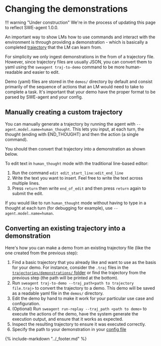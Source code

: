 # Changing the demonstrations

!!! warning "Under construction"
    We're in the process of updating this page to reflect SWE-agent 1.0.0.

An important way to show LMs how to use commands and interact with the environment is through providing a demonstration - which is basically a completed [trajectory](../usage/trajectories.md) that the LM can learn from.

For simplicity we only ingest demonstrations in the from of a trajectory file. However, since trajectory files are usually JSON, you can convert them to yaml using the `sweagent traj-to-demo` command to be more human-readable and easier to edit.

Demo (yaml) files are stored in the `demos/` directory by default and consist primarily of the sequence of actions that an LM would need to take to complete a task. It's important that your demo have the proper format to be parsed by SWE-agent and your config.

## Manually creating a custom trajectory <a name="manual"></a>

You can manually generate a trajectory by running the agent with `--agent.model.name=human_thought`.
This lets you input, at each turn, the thought (ending with END_THOUGHT) and then the action (a single command).

You should then convert that trajectory into a demonstration as shown below.

To edit text in `human_thought` mode with the traditional line-based editor:

1. Run the command `edit edit_start_line:edit_end_line`
2. Write the text you want to insert. Feel free to write the text across multiple lines.
3. Press `return` then write `end_of_edit` and then press `return` again to submit the edit.

If you would like to run `human_thought` mode without having to type in a thought at each turn (for debugging for example), use  `--agent.model.name=human`.

## Converting an existing trajectory into a demonstration

Here's how you can make a demo from an existing trajectory file (like the one created from the previous step):

1. Find a basic trajectory that you already like and want to use as the basis for your demo.
   For instance, consider the `.traj` files in the [`trajectories/demonstrations/` folder](https://github.com/SWE-agent/SWE-agent/tree/main/trajectories/demonstrations)
   or find the trajectory from the previous step (the path will be printed at the bottom).
2. Run `sweagent traj-to-demo --traj_path<path to trajectory file.traj>` to convert the trajectory to a demo.
   This demo will be saved as a readable yaml file in the `demos/` directory.
3. Edit the demo by hand to make it work for your particular use case and configuration.
4. (Optional) Run `sweagent run-replay --traj_path <path to demo>` to execute the actions of the demo, have the system generate the execution output, and ensure that it works as expected.
5. Inspect the resulting trajectory to ensure it was executed correctly.
6. Specify the path to your demonstration in your [config file](config.md)

{% include-markdown "../_footer.md" %}
